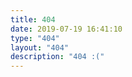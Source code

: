 ```yaml
---
title: 404
date: 2019-07-19 16:41:10
type: "404"
layout: "404"
description: "404 :("
---
```


